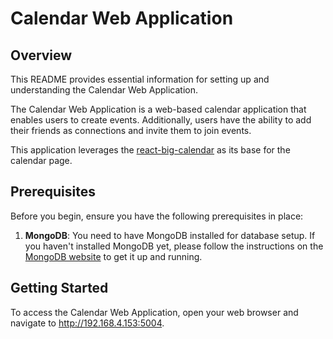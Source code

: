 # Calendar Web Application 

## Overview

This README provides essential information for setting up and understanding the Calendar Web Application. 

The Calendar Web Application is a web-based calendar application that enables users to create events. Additionally, users have the ability to add their friends as connections and invite them to join events.

This application leverages the [react-big-calendar](https://www.npmjs.com/package/react-big-calendar)  as its base for the calendar page.

## Prerequisites

Before you begin, ensure you have the following prerequisites in place:

1. **MongoDB**: You need to have MongoDB installed for database setup. If you haven't installed MongoDB yet, please follow the instructions on the [MongoDB website](https://www.mongodb.com/) to get it up and running.

 


## Getting Started

To access the Calendar Web Application, open your web browser and navigate to http://192.168.4.153:5004.




